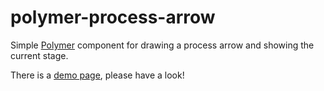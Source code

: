 polymer-process-arrow
=====================

Simple [Polymer](https://github.com/Polymer/) component for drawing a process arrow and showing the current stage.

There is a [demo page](http://futurice-oss.github.io/polymer-process-arrow/), please have a look!

